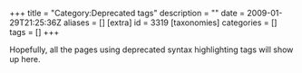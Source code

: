 +++
title = "Category:Deprecated tags"
description = ""
date = 2009-01-29T21:25:36Z
aliases = []
[extra]
id = 3319
[taxonomies]
categories = []
tags = []
+++

Hopefully, all the pages using deprecated syntax highlighting tags will show up here.
